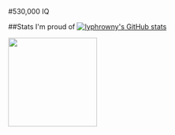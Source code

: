 #530,000 IQ

##Stats I'm proud of
[![lyphrowny's GitHub stats](https://github-readme-stats.vercel.app/api?username=lyphrowny&show_icons=true&theme=tokyonight&custom_title=My%20GitHub%20stats)](https://github.com/anuraghazra/github-readme-stats)

<img height="180em" src="https://github-readme-stats.vercel.app/api/top-langs/?username=lyphrowny&theme=tokyonight&layout=compact"/>
<!---
lyphrowny/lyphrowny is a ✨ special ✨ repository because its `README.md` (this file) appears on your GitHub profile.
You can click the Preview link to take a look at your changes.
--->

